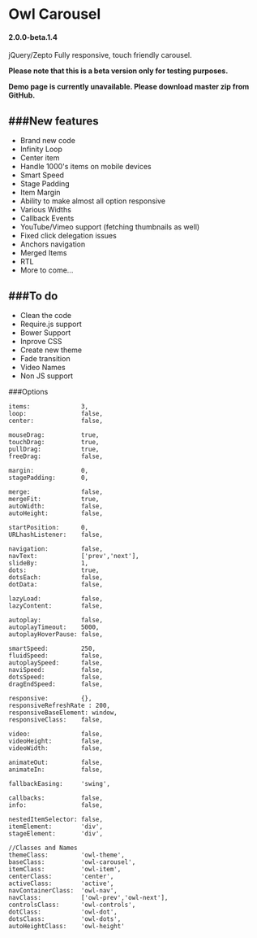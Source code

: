 Owl Carousel 
============
#### 2.0.0-beta.1.4
jQuery/Zepto Fully responsive, touch friendly carousel.


**Please note that this is a beta version only for testing purposes.**


**Demo page is currently unavailable. Please download master zip from GitHub.**


###New features
---
* Brand new code
* Infinity Loop
* Center item
* Handle 1000's items on mobile devices
* Smart Speed
* Stage Padding
* Item Margin
* Ability to make almost all option responsive
* Various Widths
* Callback Events
* YouTube/Vimeo support (fetching thumbnails as well)
* Fixed click delegation issues
* Anchors navigation
* Merged Items
* RTL
* More to come...

###To do
---

* Clean the code
* Require.js support
* Bower Support
* Inprove CSS
* Create new theme
* Fade transition
* Video Names
* Non JS support


###Options

```
items:				3,
loop:				false,
center:				false,

mouseDrag:			true,
touchDrag:			true,
pullDrag: 			true,
freeDrag:			false,

margin:				0,
stagePadding:		0,

merge:				false,
mergeFit:			true,
autoWidth:			false,
autoHeight:			false,

startPosition:		0,
URLhashListener:	false,

navigation: 		false,
navText: 			['prev','next'],
slideBy:			1,
dots: 				true,
dotsEach:			false,
dotData:			false,

lazyLoad:			false,
lazyContent:		false,

autoplay:			false,
autoplayTimeout:	5000,
autoplayHoverPause:	false,

smartSpeed:			250,
fluidSpeed:			false,
autoplaySpeed:		false,
naviSpeed:			false,
dotsSpeed:			false,
dragEndSpeed:		false,

responsive: 		{},
responsiveRefreshRate : 200,
responsiveBaseElement: window,
responsiveClass:	false,

video:				false,
videoHeight:		false,
videoWidth:			false,

animateOut:			false,
animateIn:			false,

fallbackEasing:		'swing',

callbacks:			false,
info: 				false,

nestedItemSelector:	false,
itemElement:		'div',
stageElement:		'div',

//Classes and Names
themeClass: 		'owl-theme',
baseClass:			'owl-carousel',
itemClass:			'owl-item',
centerClass:		'center',
activeClass: 		'active',
navContainerClass:	'owl-nav',
navClass:			['owl-prev','owl-next'],
controlsClass:		'owl-controls',
dotClass: 			'owl-dot',
dotsClass:			'owl-dots',
autoHeightClass:	'owl-height'
```